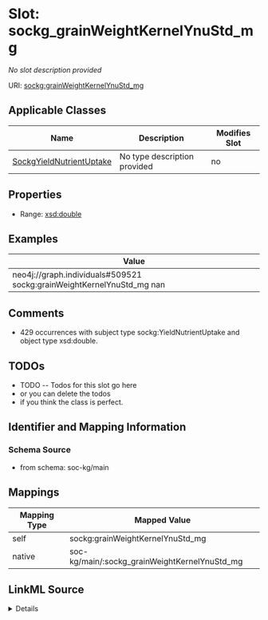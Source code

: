 

# Slot: sockg_grainWeightKernelYnuStd_mg


_No slot description provided_





URI: [sockg:grainWeightKernelYnuStd_mg](http://www.semanticweb.org/sockg/ontologies/2024/0/soil-carbon-ontology/grainWeightKernelYnuStd_mg)



<!-- no inheritance hierarchy -->





## Applicable Classes

| Name | Description | Modifies Slot |
| --- | --- | --- |
| [SockgYieldNutrientUptake](../classes/SockgYieldNutrientUptake.md) | No type description provided |  no  |







## Properties

* Range: [xsd:double](http://www.w3.org/2001/XMLSchema#double)






## Examples

| Value |
| --- |
| neo4j://graph.individuals#509521 sockg:grainWeightKernelYnuStd_mg nan |

## Comments

* 429 occurrences with subject type sockg:YieldNutrientUptake and object type xsd:double.

## TODOs

* TODO -- Todos for this slot go here
* or you can delete the todos
* if you think the class is perfect.

## Identifier and Mapping Information







### Schema Source


* from schema: soc-kg/main




## Mappings

| Mapping Type | Mapped Value |
| ---  | ---  |
| self | sockg:grainWeightKernelYnuStd_mg |
| native | soc-kg/main/:sockg_grainWeightKernelYnuStd_mg |




## LinkML Source

<details>
```yaml
name: sockg_grainWeightKernelYnuStd_mg
description: No slot description provided
todos:
- TODO -- Todos for this slot go here
- or you can delete the todos
- if you think the class is perfect.
comments:
- 429 occurrences with subject type sockg:YieldNutrientUptake and object type xsd:double.
examples:
- value: neo4j://graph.individuals#509521 sockg:grainWeightKernelYnuStd_mg nan
from_schema: soc-kg/main
rank: 1000
slot_uri: sockg:grainWeightKernelYnuStd_mg
alias: sockg_grainWeightKernelYnuStd_mg
domain_of:
- sockg_YieldNutrientUptake
range: double

```
</details>